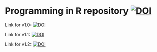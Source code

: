 # Programming in R repository [![DOI](https://zenodo.org/badge/78381901.svg)](https://zenodo.org/badge/latestdoi/78381901)

Link for v1.0: [![DOI](https://zenodo.org/badge/DOI/10.5281/zenodo.234761.svg)](https://doi.org/10.5281/zenodo.234761)

Link for v1.1: [![DOI](https://zenodo.org/badge/DOI/10.5281/zenodo.234800.svg)](https://doi.org/10.5281/zenodo.234800)

Link for v1.2: [![DOI](https://zenodo.org/badge/doi/10.5281/zenodo.234915.svg)](https://doi.org/10.5281/zenodo.234915)
